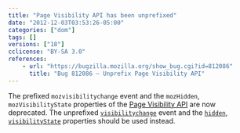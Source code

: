 ```yaml
---
title: "Page Visibility API has been unprefixed"
date: "2012-12-03T03:53:26-05:00"
categories: ["dom"]
tags: []
versions: ["18"]
cclicense: "BY-SA 3.0"
references:
    - url: "https://bugzilla.mozilla.org/show_bug.cgi?id=812086"
      title: "Bug 812086 – Unprefix Page Visibility API"
---
```

The prefixed `mozvisibilitychange` event and the `mozHidden`, `mozVisibilityState` properties of the [Page Visibility API](https://developer.mozilla.org/docs/Web/Guide/User_experience/Using_the_Page_Visibility_API) are now deprecated. The unprefixed [`visibilitychange`](https://developer.mozilla.org/docs/Web/Reference/Events/visibilitychange) event and the [`hidden`](https://developer.mozilla.org/docs/Web/API/document.hidden), [`visibilityState`](https://developer.mozilla.org/docs/Web/API/document.visibilityState) properties should be used instead.
